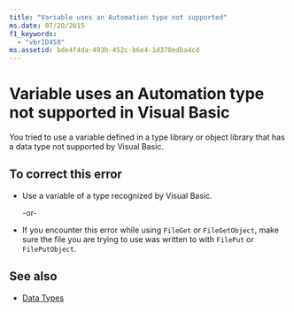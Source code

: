 ```yaml
---
title: "Variable uses an Automation type not supported"
ms.date: 07/20/2015
f1_keywords:
  - "vbrID458"
ms.assetid: bde4f4da-493b-452c-b6e4-1d370edba4cd
---
```


# Variable uses an Automation type not supported in Visual Basic

You tried to use a variable defined in a type library or object library that has a data type not supported by Visual Basic.

## To correct this error

- Use a variable of a type recognized by Visual Basic.

     -or-

- If you encounter this error while using `FileGet` or `FileGetObject`, make sure the file you are trying to use was written to with `FilePut` or `FilePutObject`.

## See also

- [Data Types](../data-types/index.md)
